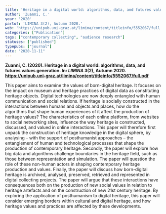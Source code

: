 ```yaml
---
title: 'Heritage in a digital world: algorithms, data, and futures values generation'
author: 'Zuanni, C.'
year: '2020'
partof: 'LIMINA 3(2), Autumn 2020.'
web: 'https://unipub.uni-graz.at/limina/content/titleinfo/5552067/full.pdf'
categories: ["Publication"]
tags: ["contemporary collecting", "audience research"]
statuses: ["published"]
typepubs: ["journal"]
date: "2020-11-11"
---
```


**Zuanni, C. (2020). Heritage in a digital world: algorithms, data, and futures values generation. In: *LIMINA* 3(2), Autumn 2020. <https://unipub.uni-graz.at/limina/content/titleinfo/5552067/full.pdf>**

This paper aims to examine the values of born-digital heritage. It focuses on the impact on museum and heritage practices of digital data as constituting heritage objects. Digital technologies are now deeply entangled with human communication and social relations. If heritage is socially constructed in the interactions between humans and objects and places, how do the algorithms that shape human experiences of it affect the production of heritage values? The characteristics of each online platform, from websites to social networking sites, influence the way heritage is constructed, discussed, and valued in online interactions. This paper will therefore first unpack the construction of heritage knowledge in the digital sphere, by analysing – with the support of posthumanist approaches – the entanglement of human and technological processes that shape the production of contemporary heritage. Secondly, the paper will explore how big data and algorithms challenge boundaries in the heritage field, such as those between representation and simulation. The paper will question the role of these non-human actors in shaping contemporary heritage production and values. Finally, the paper will discuss how born-digital heritage is archived, analysed, preserved, retrieved and represented in digital collecting projects. The paper will argue that these interactions have consequences both on the production of new social values in relation to heritage artefacts and on the construction of new 21st century heritage. By exploring the application of posthumanism to digital heritage, this paper will consider emerging borders within cultural and digital heritage, and how heritage values and practices are affected by these developments. 